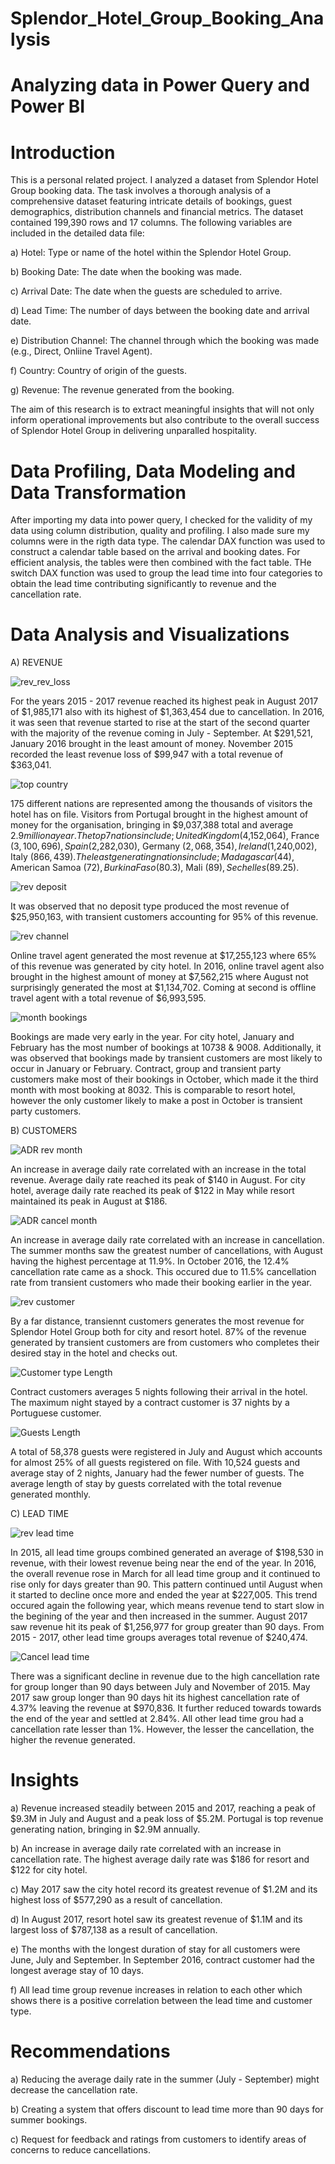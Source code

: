 # Splendor_Hotel_Group_Booking_Analysis
# Analyzing data in Power Query and Power BI
# Introduction
This is a personal related project. I analyzed a dataset from Splendor Hotel Group booking data. The task involves a thorough analysis of a comprehensive dataset featuring intricate details of bookings, guest demographics, distribution channels and financial metrics. The dataset contained 199,390 rows and 17 columns. The following variables are included in the detailed data file:

a) Hotel: Type or name of the hotel within the Splendor Hotel Group.

b) Booking Date: The date when the booking was made.

c) Arrival Date: The date when the guests are scheduled to arrive.

d) Lead Time: The number of days between the booking date and arrival date.

e) Distribution Channel: The channel through which the booking was made (e.g., Direct, Onliine Travel Agent).

f) Country: Country of origin of the guests.

g) Revenue: The revenue generated from the booking.

The aim of this research is to extract meaningful insights that will not only inform operational improvements but also contribute to the overall success of Splendor Hotel Group in delivering unparalled hospitality.

# Data Profiling, Data Modeling and Data Transformation 
After importing my data into power query, I checked for the validity of my data using column distribution, quality and profiling. I also made sure my columns were in the rigth data type. The calendar DAX function was used to construct a calendar table based on the arrival and booking dates. For efficient analysis, the tables were then combined with the fact table. THe switch DAX function was used to group the lead time into four categories to obtain the lead time contributing significantly to revenue and the cancellation rate. 

# Data Analysis and Visualizations 

A) REVENUE

![rev_rev_loss](https://github.com/OlotoDamilola/Splendor_Hotel_Group_Booking_Analysis/assets/109422215/c651b60b-a3af-4ad0-9c91-8509fa7be204)

For the years 2015 - 2017 revenue reached its highest peak in August 2017 of $1,985,171 also with its highest of $1,363,454 due to cancellation. In 2016, it was seen that revenue started to rise at the start of the second quarter with the majority of the revenue coming in July - September. At $291,521, January 2016 brought in the least amount of money. November 2015 recorded the least revenue loss of $99,947 with a total revenue of $363,041.

![top country](https://github.com/OlotoDamilola/Splendor_Hotel_Group_Booking_Analysis/assets/109422215/5abac83b-7347-4b25-aadb-cdaeccbe3ce6) 

175 different nations are represented among the thousands of visitors the hotel has on file. Visitors from Portugal brought in the highest amount of money for the organisation, bringing in $9,037,388 total and average $2.9 million a year. The top 7 nations include; United Kingdom ($4,152,064), France ($3,100,696), Spain ($2,282,030), Germany ($2,068,354), Ireland ($1,240,002), Italy ($866,439). The least generating nations include; Madagascar ($44), American Samoa ($72), Burkina Faso ($80.3), Mali ($89), Sechelles ($89.25). 

![rev deposit](https://github.com/OlotoDamilola/Splendor_Hotel_Group_Booking_Analysis/assets/109422215/17d4a8a2-9d5b-4f80-8c51-2f066b8b4ac9) 

It was observed that no deposit type produced the most revenue of $25,950,163, with transient customers accounting for 95% of this revenue. 

![rev channel](https://github.com/OlotoDamilola/Splendor_Hotel_Group_Booking_Analysis/assets/109422215/d5f428ee-1171-437b-8a2c-7baf1a123273) 

Online travel agent generated the most revenue at $17,255,123 where 65% of this revenue was generated by city hotel. In 2016, online travel agent also brought in the highest amount of money at $7,562,215 where August not surprisingly generated the most at $1,134,702. Coming at second is offline travel agent with a total revenue of $6,993,595.

![month bookings](https://github.com/OlotoDamilola/Splendor_Hotel_Group_Booking_Analysis/assets/109422215/78a0f3d2-1b8a-4e2c-988d-5b8466c939e3) 

Bookings are made very early in the year. For city hotel, January and February has the most number of bookings at 10738 & 9008. Additionally, it was observed that bookings made by transient customers are most likely to occur in January or February. Contract, group and transient party customers make most of their bookings in October, which made it the third month with most booking at 8032. This is comparable to resort hotel, however the only customer likely to make a post in October is transient party customers.


B) CUSTOMERS

![ADR rev month](https://github.com/OlotoDamilola/Splendor_Hotel_Group_Booking_Analysis/assets/109422215/2b4f6b3a-299d-4ba2-a324-9dbb1cff5083)

An increase in average daily rate correlated with an increase in the total revenue. Average daily rate reached its peak of $140 in August. For city hotel, average daily rate reached its peak of $122 in May while resort maintained its peak in August at $186. 

![ADR cancel month](https://github.com/OlotoDamilola/Splendor_Hotel_Group_Booking_Analysis/assets/109422215/8b7291ee-a18e-48be-a3ec-c7f0c62faa05) 

An increase in average daily rate correlated with an increase in cancellation. The summer months saw the greatest number of cancellations, with August having the highest percentage at 11.9%. In October 2016, the 12.4% cancellation rate came as a shock. This occured due to 11.5% cancellation rate from transient customers who made their booking earlier in the year. 

![rev customer](https://github.com/OlotoDamilola/Splendor_Hotel_Group_Booking_Analysis/assets/109422215/d683a014-0ec7-433c-ac52-c484db02e897)

By a far distance, transiennt customers generates the most revenue for Splendor Hotel Group both for city and resort hotel. 87% of the revenue generated by transient customers are from customers who completes their desired stay in the hotel and checks out. 

![Customer type Length](https://github.com/OlotoDamilola/Splendor_Hotel_Group_Booking_Analysis/assets/109422215/aec1659e-c01a-44e1-8234-d8661bf36726) 

Contract customers averages 5 nights following their arrival in the hotel. The maximum night stayed by a contract customer is 37 nights by a Portuguese customer. 

![Guests Length](https://github.com/OlotoDamilola/Splendor_Hotel_Group_Booking_Analysis/assets/109422215/b52c98c8-6ccf-412c-a766-6f325e8050fc) 

A total of 58,378 guests were registered in July and August which accounts for almost 25% of all guests registered on file. With 10,524 guests and average stay of 2 nights, January had the fewer number of guests. The average length of stay by guests correlated with the total revenue generated monthly. 


C) LEAD TIME 

![rev lead time](https://github.com/OlotoDamilola/Splendor_Hotel_Group_Booking_Analysis/assets/109422215/83ebd294-60c4-4d93-b6f0-a1432af10201)

In 2015, all lead time groups combined generated an average of $198,530 in revenue, with their lowest revenue being near the end of the year. In 2016, the overall revenue rose in March for all lead time group and it continued to rise only for days greater than 90. This pattern continued until August when it started to decline once more and ended the year at $227,005. This trend occured again the following year, which means revenue tend to start slow in the begining of the year and then increased in the summer. August 2017 saw revenue hit its peak of $1,256,977 for group greater than 90 days. From 2015 - 2017, other lead time groups averages total revenue of $240,474. 

![Cancel lead time](https://github.com/OlotoDamilola/Splendor_Hotel_Group_Booking_Analysis/assets/109422215/81816574-d2b5-4fee-9adf-76de25791ac4) 

There was a significant decline in revenue due to the high cancellation rate for group longer than 90 days between July and November of 2015. May 2017 saw group longer than 90 days hit its highest cancellation rate of 4.37% leaving the revenue at $970,836. It further reduced towards towards the end of the year and settled at 2.84%. All other lead time grou had a cancellation rate lesser than 1%. However, the lesser the cancellation, the higher the revenue generated. 

# Insights

a) Revenue increased steadily between 2015 and 2017, reaching a peak of $9.3M in July and August and a peak loss of $5.2M. Portugal is top revenue generating nation, bringing in $2.9M annually.

b) An increase in average daily rate correlated with an increase in cancellation rate. The highest average daily rate was $186 for resort and $122 for city hotel.

c) May 2017 saw the city hotel record its greatest revenue of $1.2M and its highest loss of $577,290 as a result of cancellation.

d) In August 2017, resort hotel saw its greatest revenue of $1.1M and its largest loss of $787,138 as a result of cancellation.

e) The months with the longest duration of stay for all customers were June, July and September. In September 2016, contract customer had the longest average stay of 10 days.

f) All lead time group revenue increases in relation to each other which shows there is a positive correlation between the lead time and customer type.


# Recommendations

a) Reducing the average daily rate in the summer (July - September) might decrease the cancellation rate.

b) Creating a system that offers discount to lead time more than 90 days for summer bookings.

c) Request for feedback and ratings from customers to identify areas of concerns to reduce cancellations.


























